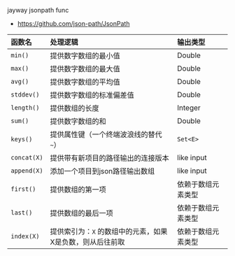 
jayway jsonpath func

* https://github.com/json-path/JsonPath


| 函数名         | 处理逻辑                            | 输出类型       |
|:------------|:--------------------------------|:-----------|
| `min()`     | 提供数字数组的最小值                      | Double     |
| `max()`     | 提供数字数组的最大值                      | Double     |
| `avg()`     | 提供数字数组的平均值                      | Double     |
| `stddev()`  | 提供数字数组的标准偏差值                    | Double     |
| `length()`  | 提供数组的长度                         | Integer    |
| `sum()`     | 提供数字数组的和                        | Double     |
| `keys()`    | 提供属性键（一个终端波浪线的替代`~`）            | `Set<E>`   |
| `concat(X)` | 提供带有新项目的路径输出的连接版本               | like input |
| `append(X)` | 添加一个项目到json路径输出数组               | like input |
| `first()`   | 提供数组的第一项                        | 依赖于数组元素类型  |
| `last()`    | 提供数组的最后一项                       | 依赖于数组元素类型  |
| `index(X)`  | 提供索引为：`X` 的数组中的元素，如果X是负数，则从后往前取 | 依赖于数组元素类型  |